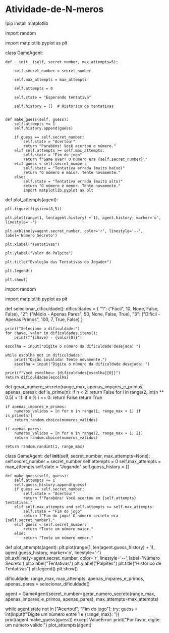 # Atividade-de-N-meros

!pip install matplotlib

import random

import matplotlib.pyplot as plt

class GameAgent:

    def __init__(self, secret_number, max_attempts=5):
    
        self.secret_number = secret_number
        
        self.max_attempts = max_attempts
        
        self.attempts = 0
        
        self.state = "Esperando tentativa"
        
        self.history = []  # Histórico de tentativas
        

    def make_guess(self, guess):
        self.attempts += 1
        self.history.append(guess)

        if guess == self.secret_number:
            self.state = "Acertou!"
            return "Parabéns! Você acertou o número."
        elif self.attempts >= self.max_attempts:
            self.state = "Fim do jogo"
            return f"Game Over! O número era {self.secret_number}."
        elif guess < self.secret_number:
            self.state = "Tentativa errada (muito baixo)"
            return "O número é maior. Tente novamente."
        else:
            self.state = "Tentativa errada (muito alto)"
            return "O número é menor. Tente novamente."
            import matplotlib.pyplot as plt

def plot_attempts(agent):

    plt.figure(figsize=(8,5))
    
    plt.plot(range(1, len(agent.history) + 1), agent.history, marker='o', linestyle='-')
    
    plt.axhline(y=agent.secret_number, color='r', linestyle='--', label='Número Secreto')
    
    plt.xlabel("Tentativas")
    
    plt.ylabel("Valor do Palpite")
    
    plt.title("Evolução das Tentativas do Jogador")
    
    plt.legend()
    
    plt.show()

import random

import matplotlib.pyplot as plt

def selecionar_dificuldade():
    dificuldades = {
        "1": ("Fácil", 10, None, False, False),
        "2": ("Médio - Apenas Pares", 50, None, False, True),
        "3": ("Difícil - Apenas Primos", 100, 7, True, False)
    }

    print("Selecione a dificuldade:")
    for chave, valor in dificuldades.items():
        print(f"{chave} - {valor[0]}")

    escolha = input("Digite o número da dificuldade desejada: ")

    while escolha not in dificuldades:
        print("Opção inválida! Tente novamente.")
        escolha = input("Digite o número da dificuldade desejada: ")

    print(f"Você escolheu: {dificuldades[escolha][0]}")
    return dificuldades[escolha]

def gerar_numero_secreto(range_max, apenas_impares_e_primos, apenas_pares):
    def is_prime(n):
        if n < 2:
            return False
        for i in range(2, int(n ** 0.5) + 1):
            if n % i == 0:
                return False
        return True

    if apenas_impares_e_primos:
        numeros_validos = [n for n in range(1, range_max + 1) if is_prime(n)]
        return random.choice(numeros_validos)

    if apenas_pares:
        numeros_validos = [n for n in range(2, range_max + 1, 2)]
        return random.choice(numeros_validos)

    return random.randint(1, range_max)

class GameAgent:
    def __init__(self, secret_number, max_attempts=None):
        self.secret_number = secret_number
        self.attempts = 0
        self.max_attempts = max_attempts
        self.state = "Jogando"
        self.guess_history = []

    def make_guess(self, guess):
        self.attempts += 1
        self.guess_history.append(guess)
        if guess == self.secret_number:
            self.state = "Acertou!"
            return f"Parabéns! Você acertou em {self.attempts} tentativas."
        elif self.max_attempts and self.attempts >= self.max_attempts:
            self.state = "Fim do jogo"
            return f"Fim do jogo! O número secreto era {self.secret_number}."
        elif guess < self.secret_number:
            return "Tente um número maior."
        else:
            return "Tente um número menor."

def plot_attempts(agent):
    plt.plot(range(1, len(agent.guess_history) + 1), agent.guess_history, marker='o', linestyle='-')
    plt.axhline(y=agent.secret_number, color='r', linestyle='--', label='Número Secreto')
    plt.xlabel("Tentativas")
    plt.ylabel("Palpites")
    plt.title("Histórico de Tentativas")
    plt.legend()
    plt.show()

dificuldade, range_max, max_attempts, apenas_impares_e_primos, apenas_pares = selecionar_dificuldade()

agent = GameAgent(secret_number=gerar_numero_secreto(range_max, apenas_impares_e_primos, apenas_pares), max_attempts=max_attempts)

while agent.state not in ["Acertou!", "Fim do jogo"]:
    try:
        guess = int(input(f"Digite um número entre 1 e {range_max}: "))
        print(agent.make_guess(guess))
    except ValueError:
        print("Por favor, digite um número válido.")
plot_attempts(agent)
